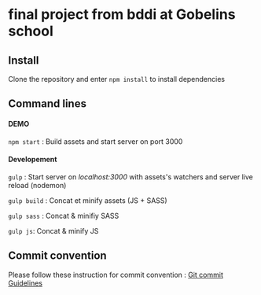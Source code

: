 # final project from bddi at Gobelins school

## Install

Clone the repository and enter `npm install` to install dependencies

## Command lines

#### DEMO

`npm start` : Build assets and start server on port 3000

#### Developement

`gulp` : Start server on *localhost:3000* with assets's watchers and server live reload (nodemon)

`gulp build` : Concat et minify assets (JS + SASS)

`gulp sass` : Concat & minifiy SASS

`gulp js`: Concat & minify JS


## Commit convention

Please follow these instruction for commit convention : [Git commit Guidelines](https://gist.github.com/brianclements/841ea7bffdb01346392c)
